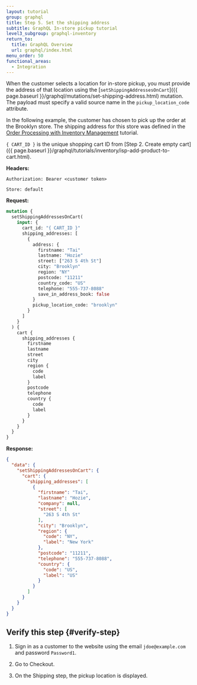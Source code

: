 ```yaml
---
layout: tutorial
group: graphql
title: Step 5. Set the shipping address
subtitle: GraphQL In-store pickup tutorial
level3_subgroup: graphql-inventory
return_to:
  title: GraphQL Overview
  url: graphql/index.html
menu_order: 50
functional_areas:
  - Integration
---
```


When the customer selects a location for in-store pickup, you must provide the address of that location using the [`setShippingAddressesOnCart`]({{ page.baseurl }}/graphql/mutations/set-shipping-address.html) mutation. The payload must specify a valid source name in the `pickup_location_code` attribute.

In the following example, the customer has chosen to pick up the order at the Brooklyn store. The shipping address for this store was defined in the [Order Processing with Inventory Management]({{page.baseurl}}/rest/tutorials/inventory/index.html) tutorial.

`{ CART_ID }` is the unique shopping cart ID from [Step 2. Create empty cart]({{ page.baseurl }}/graphql/tutorials/inventory/isp-add-product-to-cart.html).

**Headers:**

`Authorization: Bearer <customer token>`

`Store: default`

**Request:**

```graphql
mutation {
  setShippingAddressesOnCart(
    input: {
      cart_id: "{ CART_ID }"
      shipping_addresses: [
        {
          address: {
            firstname: "Tai"
            lastname: "Hozie"
            street: ["263 S 4th St"]
            city: "Brooklyn"
            region: "NY"
            postcode: "11211"
            country_code: "US"
            telephone: "555-737-8088"
            save_in_address_book: false
          }
          pickup_location_code: "brooklyn"
        }
      ]
    }
  ) {
    cart {
      shipping_addresses {
        firstname
        lastname
        street
        city
        region {
          code
          label
        }
        postcode
        telephone
        country {
          code
          label
        }
      }
    }
  }
}
```

**Response:**

```json
{
  "data": {
    "setShippingAddressesOnCart": {
      "cart": {
        "shipping_addresses": [
          {
            "firstname": "Tai",
            "lastname": "Hozie",
            "company": null,
            "street": [
              "263 S 4th St"
            ],
            "city": "Brooklyn",
            "region": {
              "code": "NY",
              "label": "New York"
            },
            "postcode": "11211",
            "telephone": "555-737-8088",
            "country": {
              "code": "US",
              "label": "US"
            }
          }
        ]
      }
    }
  }
}
```

## Verify this step {#verify-step}

1. Sign in as a customer to the website using the email `jdoe@example.com` and password `Password1`.

1. Go to Checkout.

1. On the Shipping step, the pickup location is displayed.

